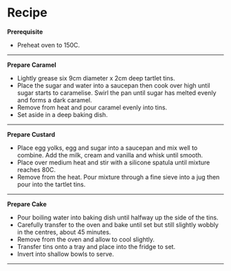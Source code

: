 # Recipe



**Prerequisite**

- Preheat oven to 150C.

-----

**Prepare Caramel**

- Lightly grease six 9cm diameter x 2cm deep tartlet tins.
- Place the sugar and water into a saucepan then cook over high until sugar starts to caramelise. Swirl the pan until sugar has melted evenly and forms a dark caramel.
- Remove from heat and pour caramel evenly into tins.
- Set aside in a deep baking dish.

----

**Prepare Custard**

- Place egg yolks, egg and sugar into a saucepan and mix well to combine. Add the milk, cream and vanilla and whisk until smooth.
- Place over medium heat and stir with a silicone spatula until mixture reaches 80C.
- Remove from the heat. Pour mixture through a fine sieve into a jug then pour into the tartlet tins.

----

**Prepare Cake**

- Pour boiling water into baking dish until halfway up the side of the tins.
- Carefully transfer to the oven and bake until set but still slightly wobbly in the centres, about 45 minutes.
- Remove from the oven and allow to cool slightly.
- Transfer tins onto a tray and place into the fridge to set.
- Invert into shallow bowls to serve.

----

